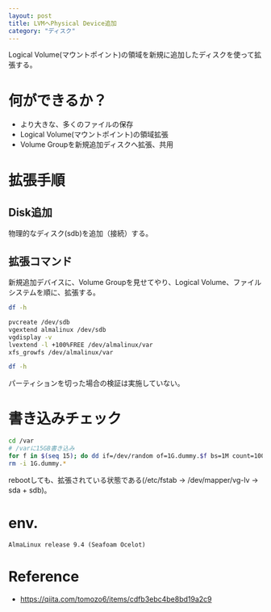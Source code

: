 ```yaml
---
layout: post
title: LVMへPhysical Device追加
category: "ディスク"
---
```


Logical Volume(マウントポイント)の領域を新規に追加したディスクを使って拡張する。

# 何ができるか？

- より大きな、多くのファイルの保存
- Logical Volume(マウントポイント)の領域拡張
- Volume Groupを新規追加ディスクへ拡張、共用

# 拡張手順

## Disk追加

物理的なディスク(sdb)を追加（接続）する。

## 拡張コマンド

新規追加デバイスに、Volume Groupを見せてやり、Logical Volume、ファイルシステムを順に、拡張する。

```sh
df -h

pvcreate /dev/sdb
vgextend almalinux /dev/sdb
vgdisplay -v
lvextend -l +100%FREE /dev/almalinux/var
xfs_growfs /dev/almalinux/var

df -h
```

パーティションを切った場合の検証は実施していない。

# 書き込みチェック

```sh
cd /var
# /varに15GB書き込み
for f in $(seq 15); do dd if=/dev/random of=1G.dummy.$f bs=1M count=1000; df -h; done
rm -i 1G.dummy.*
```

rebootしても、拡張されている状態である(/etc/fstab -> /dev/mapper/vg-lv -> sda + sdb)。

# env.

```
AlmaLinux release 9.4 (Seafoam Ocelot)
```

# Reference

- <https://qiita.com/tomozo6/items/cdfb3ebc4be8bd19a2c9>

